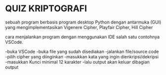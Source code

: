 # QUIZ KRIPTOGRAFI

sebuah program berbasis program desktop Python dengan antarmuka (GUI) yang mengimplementasikan Vigenere Cipher, Playfair Cipher, Hill Cipher

cara menjalankan program dengan menggunakan IDE salah satu contohnya VSCode.

-buka VSCode
-buka file yang sudah disediakan
-jalankan file/source code
-pilih cipher yang diinginkan
-masukkan kata yang ingin dienkripsi/dekripsi
-masukkan Kunci minimal 12 karakter
-lalu output akan keluar dibagian output
